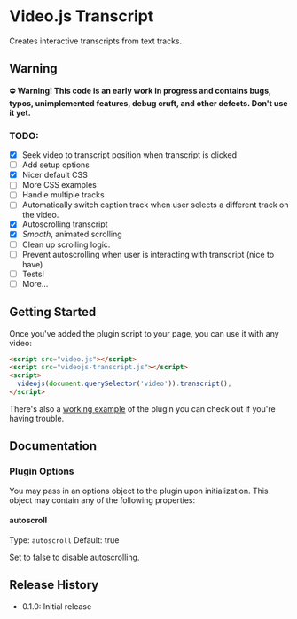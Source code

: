 # Video.js Transcript

Creates interactive transcripts from text tracks.

## Warning

:no_entry: **Warning! This code is an early work in progress and contains bugs, typos, unimplemented features, debug cruft, and other defects. Don't use it yet.**  

### TODO:
- [x] Seek video to transcript position when transcript is clicked
- [ ] Add setup options
- [x] Nicer default CSS
- [ ] More CSS examples
- [ ] Handle multiple tracks
- [ ] Automatically switch caption track when user selects a different track on the video.
- [x] Autoscrolling transcript
- [x] *Smooth*, animated scrolling 
- [ ] Clean up scrolling logic.
- [ ] Prevent autoscrolling when user is interacting with transcript (nice to have)
- [ ] Tests!
- [ ] More...

## Getting Started

Once you've added the plugin script to your page, you can use it with any video:

```html
<script src="video.js"></script>
<script src="videojs-transcript.js"></script>
<script>
  videojs(document.querySelector('video')).transcript();
</script>
```

There's also a [working example](example.html) of the plugin you can check out if you're having trouble.

## Documentation
### Plugin Options

You may pass in an options object to the plugin upon initialization. This
object may contain any of the following properties:

#### autoscroll
Type: `autoscroll`
Default: true

Set to false to disable autoscrolling.

## Release History

 - 0.1.0: Initial release
